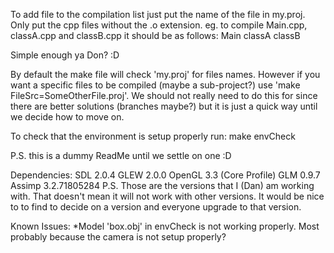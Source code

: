 To add file to the compilation list just put the name of the file in my.proj.
Only put the cpp files without the .o extension.
eg.
	to compile Main.cpp, classA.cpp and classB.cpp
	it should be as follows:
	Main
	classA
	classB

Simple enough ya Don? :D

By default the make file will check 'my.proj' for files names. However if you want a specific files to be compiled (maybe a sub-project?) use 'make FileSrc=SomeOtherFile.proj'. We should not really need to do this for since there are better solutions (branches maybe?) but it is just a quick way until we decide how to move on.

To check that the environment is setup properly run: make envCheck

P.S. this is a dummy ReadMe until we settle on one :D

Dependencies:
	SDL			2.0.4
	GLEW		2.0.0
	OpenGL		3.3 (Core Profile)
	GLM			0.9.7
	Assimp		3.2.71805284
P.S. Those are the versions that I (Dan) am working with. That doesn't mean it will not work with other versions. It would be nice to to find to decide on a version and everyone upgrade to that version.

Known Issues:
	*Model 'box.obj' in envCheck is not working properly. Most probably because the camera is not setup properly?
